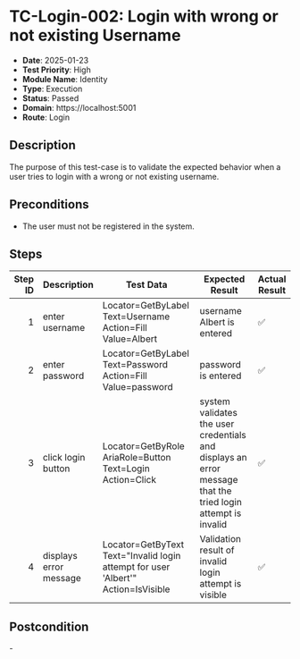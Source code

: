 # TC-Login-002: Login with wrong or not existing Username

- **Date**: 2025-01-23
- **Test Priority**: High
- **Module Name**: Identity
- **Type**: Execution
- **Status**: Passed
- **Domain**: https://localhost:5001
- **Route**: Login

## Description

The purpose of this test-case is to validate the expected behavior when a user tries to login with a wrong or not existing username.

## Preconditions

- The user must not be registered in the system.

## Steps

<!-- STEPS:BEGIN -->
| Step ID | Description            | Test Data                                                                           | Expected Result                                                                                             | Actual Result |
| -------:| ---------------------- | ----------------------------------------------------------------------------------- | ----------------------------------------------------------------------------------------------------------- | ------------- |
| 1       | enter username         | Locator=GetByLabel Text=Username Action=Fill Value=Albert                           | username Albert is entered                                                                                  | ✅ |
| 2       | enter password         | Locator=GetByLabel Text=Password Action=Fill Value=password                         | password is entered                                                                                         | ✅ |
| 3       | click login button     | Locator=GetByRole AriaRole=Button Text=Login Action=Click                           | system validates the user credentials and displays an error message that the tried login attempt is invalid | ✅ |
| 4       | displays error message | Locator=GetByText Text=\"Invalid login attempt for user 'Albert'\" Action=IsVisible | Validation result of invalid login attempt is visible                                                       | ✅ |
<!-- STEPS:END -->

## Postcondition

\-
